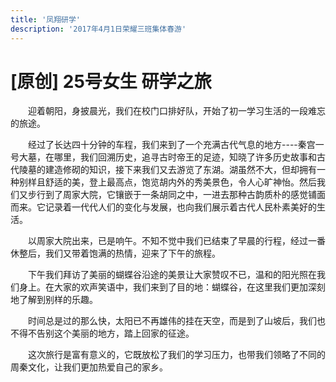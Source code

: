 ```yaml
---
title: '凤翔研学'
description: '2017年4月1日荣耀三班集体春游'
---
```


# [原创] 25号女生 研学之旅

　　迎着朝阳，身披晨光，我们在校门口排好队，开始了初一学习生活的一段难忘的旅途。

　　经过了长达四十分钟的车程，我们来到了一个充满古代气息的地方----秦宫一号大墓，在哪里，我们回溯历史，追寻古时帝王的足迹，知晓了许多历史故事和古代陵墓的建造修砌的知识，接下来我们又去游览了东湖。湖虽然不大，但却拥有一种别样且舒适的美，登上最高点，饱览胡内外的秀美景色，令人心旷神怡。然后我们又步行到了周家大院，它镶嵌于一条胡同之中，一进去那种古韵质朴的感觉铺面而来。它记录着一代代人们的变化与发展，也向我们展示着古代人民朴素美好的生活。

　　以周家大院出来，已是响午。不知不觉中我们已结束了早晨的行程，经过一番休整后，我们又带着饱满的热情，迎来了下午的旅程。

　　下午我们拜访了美丽的蝴蝶谷沿途的美景让大家赞叹不已，温和的阳光照在我们身上。在大家的欢声笑语中，我们来到了目的地：蝴蝶谷，在这里我们更加深刻地了解到别样的乐趣。

　　时间总是过的那么快，太阳已不再雄伟的挂在天空，而是到了山坡后，我们也不得不告别这个美丽的地方，踏上回家的征途。

　　这次旅行是富有意义的，它既放松了我们的学习压力，也带我们领略了不同的周秦文化，让我们更加热爱自己的家乡。

